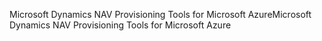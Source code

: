<span data-ttu-id="09cd2-101">Microsoft Dynamics NAV Provisioning Tools for Microsoft Azure</span><span class="sxs-lookup"><span data-stu-id="09cd2-101">Microsoft Dynamics NAV Provisioning Tools for Microsoft Azure</span></span>